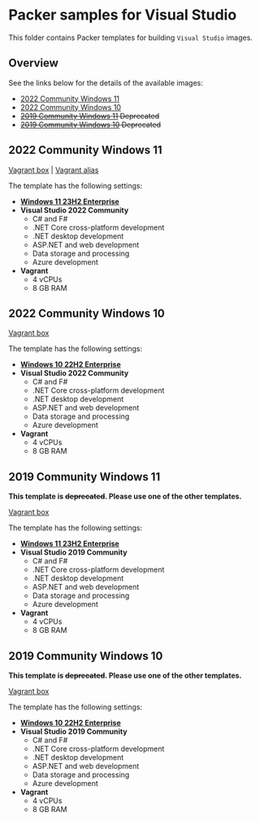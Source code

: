 # Packer samples for Visual Studio

This folder contains Packer templates for building `Visual Studio` images.

## Overview

See the links below for the details of the available images:

- [2022 Community Windows 11](#2022-community-windows-11)
- [2022 Community Windows 10](#2022-community-windows-10)
- ~~[2019 Community Windows 11](#2019-community-windows-11) Deprecated~~
- ~~[2019 Community Windows 10](#2019-community-windows-10) Deprecated~~

## 2022 Community Windows 11

[Vagrant box](https://portal.cloud.hashicorp.com/vagrant/discover/gusztavvargadr/visual-studio-2022-community-windows-11) | [Vagrant alias](https://portal.cloud.hashicorp.com/vagrant/discover/gusztavvargadr/visual-studio)  

The template has the following settings:

- [**Windows 11 23H2 Enterprise**](../windows-11/README.md#23h2-enterprise)
- **Visual Studio 2022 Community**
  - C# and F#
  - .NET Core cross-platform development
  - .NET desktop development
  - ASP.NET and web development
  - Data storage and processing
  - Azure development
- **Vagrant**
  - 4 vCPUs
  - 8 GB RAM

## 2022 Community Windows 10

[Vagrant box](https://portal.cloud.hashicorp.com/vagrant/discover/gusztavvargadr/visual-studio-2022-community-windows-10)  

The template has the following settings:

- [**Windows 10 22H2 Enterprise**](../windows-10/README.md#22h2-enterprise)
- **Visual Studio 2022 Community**
  - C# and F#
  - .NET Core cross-platform development
  - .NET desktop development
  - ASP.NET and web development
  - Data storage and processing
  - Azure development
- **Vagrant**
  - 4 vCPUs
  - 8 GB RAM

## 2019 Community Windows 11

**This template is ~~deprecated~~. Please use one of the other templates.**

[Vagrant box](https://portal.cloud.hashicorp.com/vagrant/discover/gusztavvargadr/visual-studio-2019-community-windows-11)  

The template has the following settings:

- [**Windows 11 23H2 Enterprise**](../windows-11/README.md#23h2-enterprise)
- **Visual Studio 2019 Community**
  - C# and F#
  - .NET Core cross-platform development
  - .NET desktop development
  - ASP.NET and web development
  - Data storage and processing
  - Azure development
- **Vagrant**
  - 4 vCPUs
  - 8 GB RAM

## 2019 Community Windows 10

**This template is ~~deprecated~~. Please use one of the other templates.**

[Vagrant box](https://portal.cloud.hashicorp.com/vagrant/discover/gusztavvargadr/visual-studio-2019-community-windows-10)  

The template has the following settings:

- [**Windows 10 22H2 Enterprise**](../windows-10/README.md#22h2-enterprise)
- **Visual Studio 2019 Community**
  - C# and F#
  - .NET Core cross-platform development
  - .NET desktop development
  - ASP.NET and web development
  - Data storage and processing
  - Azure development
- **Vagrant**
  - 4 vCPUs
  - 8 GB RAM
